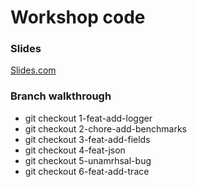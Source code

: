 # Workshop code

### Slides 

[Slides.com](https://slides.com/damianopetrungaro/golab-2022-go-logger)

### Branch walkthrough

- git checkout 1-feat-add-logger
- git checkout 2-chore-add-benchmarks
- git checkout 3-feat-add-fields
- git checkout 4-feat-json
- git checkout 5-unamrhsal-bug
- git checkout 6-feat-add-trace
